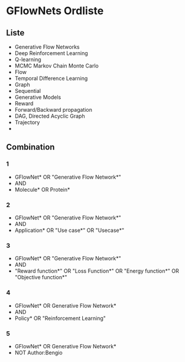 # GFlowNets Ordliste
## Liste
- Generative Flow Networks
- Deep Reinforcement Learning
- Q-learning
- MCMC Markov Chain Monte Carlo
- Flow
- Temporal Difference Learning
- Graph
- Sequential 
- Generative Models
- Reward
- Forward/Backward propagation 
- DAG, Directed Acyclic Graph
- Trajectory
- 

## Combination
### 1
- GFlowNet* OR "Generative Flow Network*"
- AND
- Molecule* OR Protein*

### 2
- GFlowNet* OR "Generative Flow Network*" 
- AND
- Application* OR "Use case*" OR "Usecase*"

### 3
- GFlowNet* OR "Generative Flow Network*"
- AND
- "Reward function*" OR "Loss Function*" OR "Energy function*" OR "Objective function*" 

### 4
- GFlowNet* OR Generative Flow Network* 
- AND
- Policy* OR "Reinforcement Learning"

### 5
- GFlowNet* OR Generative Flow Network* 
- NOT Author:Bengio



